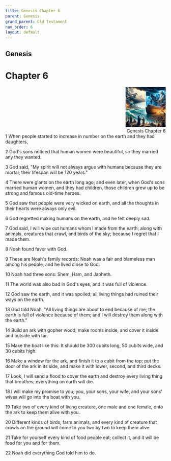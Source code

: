 ```yaml
---
title: Genesis Chapter 6
parent: Genesis
grand_parent: Old Testament
nav_order: 6
layout: default
---
```


## Genesis

# Chapter 6

<div style="clear: both; text-align: right;">
    <img src="/assets/Image/Genesis/500/6.jpg" alt="Genesis Chapter 6" class="chapter-image" style="max-width: 25%; height: auto;"/>
    <figcaption style="font-size: 14px;">Genesis Chapter 6</figcaption>
</div>
1 When people started to increase in number on the earth and they had daughters,

2 God's sons noticed that human women were beautiful, so they married any they wanted.

3 God said, "My spirit will not always argue with humans because they are mortal; their lifespan will be 120 years."

4 There were giants on the earth long ago; and even later, when God's sons married human women, and they had children, those children grew up to be strong and famous old-time heroes.

5 God saw that people were very wicked on earth, and all the thoughts in their hearts were always only evil.

6 God regretted making humans on the earth, and he felt deeply sad.

7 God said, I will wipe out humans whom I made from the earth; along with animals, creatures that crawl, and birds of the sky; because I regret that I made them.

8 Noah found favor with God.

9 These are Noah's family records: Noah was a fair and blameless man among his people, and he lived close to God.

10 Noah had three sons: Shem, Ham, and Japheth.

11 The world was also bad in God's eyes, and it was full of violence.

12 God saw the earth, and it was spoiled; all living things had ruined their ways on the earth.

13 God told Noah, "All living things are about to end because of me; the earth is full of violence because of them; and I will destroy them along with the earth."

14 Build an ark with gopher wood; make rooms inside, and cover it inside and outside with tar.

15 Make the boat like this: It should be 300 cubits long, 50 cubits wide, and 30 cubits high.

16 Make a window for the ark, and finish it to a cubit from the top; put the door of the ark in its side, and make it with lower, second, and third decks.

17 Look, I will send a flood to cover the earth and destroy every living thing that breathes; everything on earth will die.

18 I will make my promise to you; you, your sons, your wife, and your sons' wives will go into the boat with you.

19 Take two of every kind of living creature, one male and one female, onto the ark to keep them alive with you.

20 Different kinds of birds, farm animals, and every kind of creature that crawls on the ground will come to you two by two to keep them alive.

21 Take for yourself every kind of food people eat; collect it, and it will be food for you and for them.

22 Noah did everything God told him to do.


